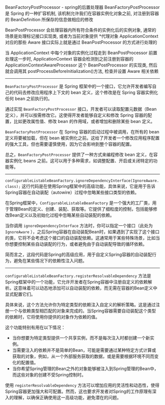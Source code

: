 BeanFactoryPostProcessor - spring的后置处理器
BeanFactoryPostProcessor 是 Spring 的一种扩容机制, 该机制允许我们在容器实例化对象之前, 对注册到容器的 BeanDefinition 所保存的信息做相应的修改

BeanPostProcessor 会处理容器内所有符合条件的实例化后的实例对象, 通常的场景是处理标记接口实现类, 或者为当前对象提供 *代理对象
ApplicationContext 对应的那些 Aware 接口实际上就是通过 BeanPostProcessor 的方式进行处理的

当 ApplicationContext 中每个对象的实例化过程走到 BeanPostProcessor 前置处理这一步时,
ApplicationContext 容器会检测到之前注册到容器的 ApplicationContextAwareProcessor 这个 BeanPostProcessor 的实现类,
然后就会调用其 postProcessBeforeInitialization()方法, 检查并设置 Aware 相关依赖

---

`BeanFactoryPostProcessor` 是 Spring 框架中的一个接口，它允许开发者编写自己的代码去修改应用程序上下文的 bean 定义，这个修改是在 Spring 容器实例化任何 bean 之前执行的。

通过实现 `BeanFactoryPostProcessor` 接口，开发者可以读取配置元数据（Bean 定义），并可以按需修改它。这使得开发者能够自定义和修改 Spring 容器的配置，比如更改属性值、修改 bean 的作用域，或者增加和删除某些 bean 定义。

`BeanFactoryPostProcessor` 在 Spring 容器的启动过程中被调用，在所有的 bean 定义将要被加载，但在 bean 被实例化之前。这给了开发者一个修改应用程序配置的强大工具，但也需要谨慎使用，因为它会影响到整个容器的配置。

总之，`BeanFactoryPostProcessor` 提供了一种方式来编程修改 bean 定义，在容器实例化 beans 之前。这可以用于多种需求，如调整配置、开启或关闭特定的功能等。

---

`configurableListableBeanFactory.ignoreDependencyInterface(IgnoreAware.class);`
这行代码是在使用Spring框架中的高级功能，具体来说，它是用于告诉Spring容器在自动装配（autowire）过程中忽略某些接口类型的依赖。

在Spring框架中，`ConfigurableListableBeanFactory` 是一个强大的工厂类，用于管理Bean的定义、创建、装配、获取等。它提供了细粒度的控制，包括能够修改Bean定义以及初始化过程中忽略某些自动装配的依赖。

当你调用 `ignoreDependencyInterface` 方法时，你可以指定一个接口（此处为 `IgnoreAware`
），之后Spring容器在自动装配Bean时，如果遇到了实现了这个接口的类，它将不会考虑这个接口的自动装配依赖。这通常用于某些特殊场景，比如当你想要控制某些自动装配的行为，或者避免由于自动装配导致的循环依赖。

简而言之，这段代码是Spring的高级应用，用于自定义Spring容器的自动装配行为，避免在某些情况下的依赖性注入问题。

---

`configurableListableBeanFactory.registerResolvableDependency` 方法是Spring框架中的一个功能，它允许开发者在Spring容器中注册自定义的依赖解析。这意味着可以动态地添加可以自动装配的依赖，而无需在容器的Bean定义中显式配置它们。

具体来说，这个方法允许你为特定类型的依赖注入自定义的解析策略。这是通过注册一个与依赖类型相匹配的对象来完成的。当Spring容器需要自动装配这个类型的依赖时，它将使用你提供的对象作为依赖的值。

这个功能特别有用在以下情况：

- 当你想要为特定类型提供一个共享实例，而不是每次注入时都创建一个新实例。
- 当需要注入的依赖并不是简单的Bean，可能是需要通过某种特定方式计算或获取的对象，例如，从一个外部服务获取的数据，或是需要根据环境不同而变化的配置值。
- 当你希望Spring管理的Bean之外的对象能够被注入到Spring管理的Bean中，而这些对象的创建不受Spring控制时。

使用 `registerResolvableDependency` 方法可以增加应用的灵活性和动态性，使得Spring容器更加强大和可配置。然而，这也要求开发者对Spring的工作原理有深入的理解，以确保正确使用这一高级功能，避免潜在的问题。

